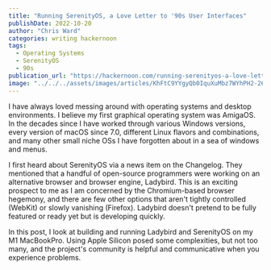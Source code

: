 ```yaml
---
title: "Running SerenityOS, a Love Letter to '90s User Interfaces"
publishDate: 2022-10-20
author: "Chris Ward"
categories: writing hackernoon
tags:
  - Operating Systems
  - SerenityOS
  - 90s
publication_url: "https://hackernoon.com/running-serenityos-a-love-letter-to-90s-user-interfaces"
image: "../../../assets/images/articles/KhFtC9YYgyQb0IquXuMbz7WYhPH2-26937di.jpeg"
---
```

I have always loved messing around with operating systems and desktop environments. I believe my first graphical operating system was AmigaOS. In the decades since I have worked through various Windows versions, every version of macOS since 7.0, different Linux flavors and combinations, and many other small niche OSs I have forgotten about in a sea of windows and menus.

I first heard about SerenityOS via a news item on the Changelog. They mentioned that a handful of open-source programmers were working on an alternative browser and browser engine, Ladybird. This is an exciting prospect to me as I am concerned by the Chromium-based browser hegemony, and there are few other options that aren't tightly controlled (WebKit) or slowly vanishing (Firefox). Ladybird doesn't pretend to be fully featured or ready yet but is developing quickly.

In this post, I look at building and running Ladybird and SerenityOS on my M1 MacBookPro. Using Apple Silicon posed some complexities, but not too many, and the project's community is helpful and communicative when you experience problems.